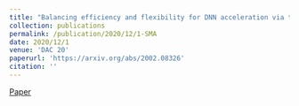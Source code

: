 ```yaml
---
title: "Balancing efficiency and flexibility for DNN acceleration via temporal GPU-systolic array integration"
collection: publications
permalink: /publication/2020/12/1-SMA
date: 2020/12/1
venue: 'DAC 20'
paperurl: 'https://arxiv.org/abs/2002.08326'
citation: ''
---
```


<a href='https://arxiv.org/abs/2002.08326'>Paper</a>

